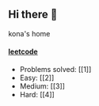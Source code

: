 ## Hi there 👋

<!--
**kona3266/kona3266** is a ✨ _special_ ✨ repository because its `README.md` (this file) appears on your GitHub profile.

Here are some ideas to get you started:

- 🔭 I’m currently working on ...
- 🌱 I’m currently learning ...
- 👯 I’m looking to collaborate on ...
- 🤔 I’m looking for help with ...
- 💬 Ask me about ...
- 📫 How to reach me: ...
- 😄 Pronouns: ...
- ⚡ Fun fact: ...
-->
kona's home
#### [leetcode](https://leetcode.cn/u/kona3266-2/)

* Problems solved: [[1]]
* Easy: [[2]]
* Medium: [[3]]
* Hard: [[4]]
